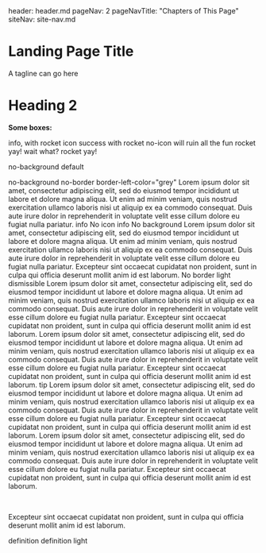 <frontmatter>
  header: header.md
  pageNav: 2
  pageNavTitle: "Chapters of This Page"
  siteNav: site-nav.md
</frontmatter>

<br>

<div class="jumbotron jumbotron-fluid bg-primary text-white">
  <div class="container">
    <h1 class="display-4">Landing Page Title</h1>
    <p class="lead">A tagline can go here</p>
  </div>
</div>

# Heading 2

**Some boxes:**


<box type="info" icon=":rocket:">
  info, with rocket icon
</box>

<box type="success" icon=":rocket:">
  success with rocket
</box>

<box no-icon type="success" icon=":rocket:">
  no-icon will ruin all the fun
</box>

<box icon=":rocket:" no-icon>
  rocket yay! wait what?
</box>

<box icon=":rocket:">
  rocket yay!
</box>

no-background
<box no-background>
    default
</box>

no-background no-border border-left-color="grey"
<box no-background no-border border-left-color="grey">
  Lorem ipsum dolor sit amet, consectetur adipiscing elit, sed do eiusmod tempor incididunt ut labore et dolore magna aliqua. Ut enim ad minim veniam, quis nostrud exercitation ullamco laboris nisi ut aliquip ex ea commodo consequat. Duis aute irure dolor in reprehenderit in voluptate velit esse cillum dolore eu fugiat nulla pariatur.
</box>
<box type="info">
    info
</box>
No icon
<box no-icon type="info">
    info
</box>
No background
<box no-background type="warning" dismissible>
    Lorem ipsum dolor sit amet, consectetur adipiscing elit, sed do eiusmod tempor incididunt ut labore et dolore magna aliqua. Ut enim ad minim veniam, quis nostrud exercitation ullamco laboris nisi ut aliquip ex ea commodo consequat. Duis aute irure dolor in reprehenderit in voluptate velit esse cillum dolore eu fugiat nulla pariatur. Excepteur sint occaecat cupidatat non proident, sunt in culpa qui officia deserunt mollit anim id est laborum.
</box>
No border light dismissible
<box type="warning" light dismissible>
    Lorem ipsum dolor sit amet, consectetur adipiscing elit, sed do eiusmod tempor incididunt ut labore et dolore magna aliqua. Ut enim ad minim veniam, quis nostrud exercitation ullamco laboris nisi ut aliquip ex ea commodo consequat. Duis aute irure dolor in reprehenderit in voluptate velit esse cillum dolore eu fugiat nulla pariatur. Excepteur sint occaecat cupidatat non proident, sunt in culpa qui officia deserunt mollit anim id est laborum.
</box>
<box type="warning" dismissible>
    Lorem ipsum dolor sit amet, consectetur adipiscing elit, sed do eiusmod tempor incididunt ut labore et dolore magna aliqua. Ut enim ad minim veniam, quis nostrud exercitation ullamco laboris nisi ut aliquip ex ea commodo consequat. Duis aute irure dolor in reprehenderit in voluptate velit esse cillum dolore eu fugiat nulla pariatur. Excepteur sint occaecat cupidatat non proident, sunt in culpa qui officia deserunt mollit anim id est laborum.
</box>
<box type="tip" heading="Tip box heading">
    tip
</box>
<box type="success" heading="Tip box heading">
    Lorem ipsum dolor sit amet, consectetur adipiscing elit, sed do eiusmod tempor incididunt ut labore et dolore magna aliqua. Ut enim ad minim veniam, quis nostrud exercitation ullamco laboris nisi ut aliquip ex ea commodo consequat. Duis aute irure dolor in reprehenderit in voluptate velit esse cillum dolore eu fugiat nulla pariatur. Excepteur sint occaecat cupidatat non proident, sunt in culpa qui officia deserunt mollit anim id est laborum.
</box>
<box type="important" dismissible heading="Tip box heading">
    Lorem ipsum dolor sit amet, consectetur adipiscing elit, sed do eiusmod tempor incididunt ut labore et dolore magna aliqua. Ut enim ad minim veniam, quis nostrud exercitation ullamco laboris nisi ut aliquip ex ea commodo consequat. Duis aute irure dolor in reprehenderit in voluptate velit esse cillum dolore eu fugiat nulla pariatur. Excepteur sint occaecat cupidatat non proident, sunt in culpa qui officia deserunt mollit anim id est laborum.
</box>

<br>

Excepteur sint occaecat cupidatat non proident, sunt in culpa qui officia deserunt mollit anim id est laborum.

<include src="contents\topic3b.md" />

<box type="definition">
    definition
</box>

<box type="definition" light no-icon no-background no-border>
    definition light
</box>
